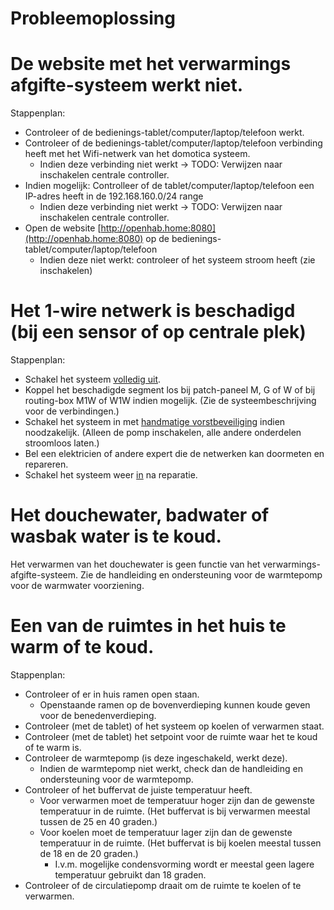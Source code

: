 # Probleemoplossing

# De website met het verwarmings afgifte-systeem werkt niet.
Stappenplan:
- Controleer of de bedienings-tablet/computer/laptop/telefoon werkt.
- Controleer of de bedienings-tablet/computer/laptop/telefoon verbinding heeft met het Wifi-netwerk van het domotica systeem.
  - Indien deze verbinding niet werkt -> TODO: Verwijzen naar inschakelen centrale controller.
- Indien mogelijk: Controlleer of de tablet/computer/laptop/telefoon een IP-adres heeft in de 192.168.160.0/24 range
  - Indien deze verbinding niet werkt -> TODO: Verwijzen naar inschakelen centrale controller.
- Open de website [http://openhab.home:8080](http://openhab.home:8080) op de bedienings-tablet/computer/laptop/telefoon
  - Indien deze niet werkt: controleer of het systeem stroom heeft (zie inschakelen)


# Het 1-wire netwerk is beschadigd (bij een sensor of op centrale plek)
Stappenplan:
- Schakel het systeem [volledig uit](./uitschakelen.md).
- Koppel het beschadigde segment los bij patch-paneel M, G of W of bij routing-box M1W of W1W indien mogelijk. (Zie de systeembeschrijving voor de verbindingen.)
- Schakel het systeem in met [handmatige vorstbeveiliging](./inschakelen.md) indien noodzakelijk. (Alleen de pomp inschakelen, alle andere onderdelen stroomloos laten.)
- Bel een elektricien of andere expert die de netwerken kan doormeten en repareren.
- Schakel het systeem weer [in](./inschakelen.md) na reparatie.


# Het douchewater, badwater of wasbak water is te koud.
Het verwarmen van het douchewater is geen functie van het verwarmings-afgifte-systeem. Zie de handleiding en ondersteuning voor de warmtepomp voor de warmwater voorziening.


# Een van de ruimtes in het huis te warm of te koud.
Stappenplan:
- Controleer of er in huis ramen open staan.
  - Openstaande ramen op de bovenverdieping kunnen koude geven voor de benedenverdieping.
- Controleer (met de tablet) of het systeem op koelen of verwarmen staat.
- Controleer (met de tablet) het setpoint voor de ruimte waar het te koud of te warm is.
- Controleer de warmtepomp (is deze ingeschakeld, werkt deze).
  - Indien de warmtepomp niet werkt, check dan de handleiding en ondersteuning voor de warmtepomp.
- Controleer of het buffervat de juiste temperatuur heeft.
  - Voor verwarmen moet de temperatuur hoger zijn dan de gewenste temperatuur in de ruimte. (Het buffervat is bij verwarmen meestal tussen de 25 en 40 graden.)
  - Voor koelen moet de temperatuur lager zijn dan de gewenste temperatuur in de ruimte. (Het buffervat is bij koelen meestal tussen de 18 en de 20 graden.)
    - I.v.m. mogelijke condensvorming wordt er meestal geen lagere temperatuur gebruikt dan 18 graden.
- Controleer of de circulatiepomp draait om de ruimte te koelen of te verwarmen.


